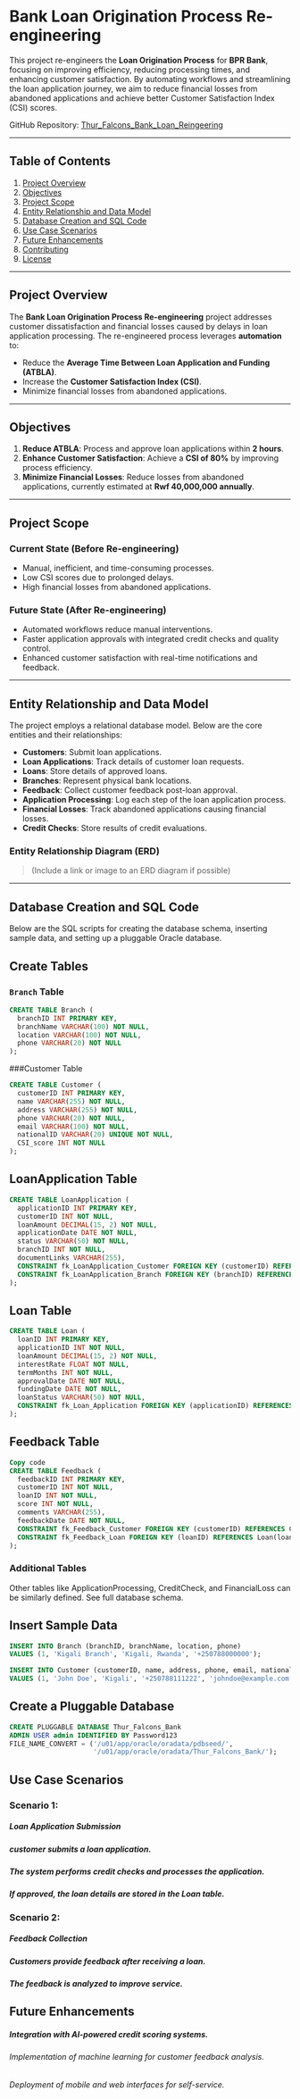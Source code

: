 # Bank Loan Origination Process Re-engineering

This project re-engineers the **Loan Origination Process** for **BPR Bank**, focusing on improving efficiency, reducing processing times, and enhancing customer satisfaction. By automating workflows and streamlining the loan application journey, we aim to reduce financial losses from abandoned applications and achieve better Customer Satisfaction Index (CSI) scores.

GitHub Repository: [Thur_Falcons_Bank_Loan_Reingeering](https://github.com/PLSQL-Capstone-Projects-AUCA-2024/Thur_Falcons_Bank_Loan_Reingeering)

---

## Table of Contents
1. [Project Overview](#project-overview)
2. [Objectives](#objectives)
3. [Project Scope](#project-scope)
4. [Entity Relationship and Data Model](#entity-relationship-and-data-model)
5. [Database Creation and SQL Code](#database-creation-and-sql-code)
6. [Use Case Scenarios](#use-case-scenarios)
7. [Future Enhancements](#future-enhancements)
8. [Contributing](#contributing)
9. [License](#license)

---

## Project Overview

The **Bank Loan Origination Process Re-engineering** project addresses customer dissatisfaction and financial losses caused by delays in loan application processing. The re-engineered process leverages **automation** to:
- Reduce the **Average Time Between Loan Application and Funding (ATBLA)**.
- Increase the **Customer Satisfaction Index (CSI)**.
- Minimize financial losses from abandoned applications.

---

## Objectives

1. **Reduce ATBLA**: Process and approve loan applications within **2 hours**.
2. **Enhance Customer Satisfaction**: Achieve a **CSI of 80%** by improving process efficiency.
3. **Minimize Financial Losses**: Reduce losses from abandoned applications, currently estimated at **Rwf 40,000,000 annually**.

---

## Project Scope

### Current State (Before Re-engineering)
- Manual, inefficient, and time-consuming processes.
- Low CSI scores due to prolonged delays.
- High financial losses from abandoned applications.

### Future State (After Re-engineering)
- Automated workflows reduce manual interventions.
- Faster application approvals with integrated credit checks and quality control.
- Enhanced customer satisfaction with real-time notifications and feedback.

---

## Entity Relationship and Data Model

The project employs a relational database model. Below are the core entities and their relationships:

- **Customers**: Submit loan applications.
- **Loan Applications**: Track details of customer loan requests.
- **Loans**: Store details of approved loans.
- **Branches**: Represent physical bank locations.
- **Feedback**: Collect customer feedback post-loan approval.
- **Application Processing**: Log each step of the loan application process.
- **Financial Losses**: Track abandoned applications causing financial losses.
- **Credit Checks**: Store results of credit evaluations.

### Entity Relationship Diagram (ERD)
> (Include a link or image to an ERD diagram if possible)

---

## Database Creation and SQL Code

Below are the SQL scripts for creating the database schema, inserting sample data, and setting up a pluggable Oracle database.

## Create Tables

### `Branch` Table
```sql
CREATE TABLE Branch (
  branchID INT PRIMARY KEY,
  branchName VARCHAR(100) NOT NULL,
  location VARCHAR(100) NOT NULL,
  phone VARCHAR(20) NOT NULL
);
```

###Customer Table

```sql
CREATE TABLE Customer (
  customerID INT PRIMARY KEY,
  name VARCHAR(255) NOT NULL,
  address VARCHAR(255) NOT NULL,
  phone VARCHAR(20) NOT NULL,
  email VARCHAR(100) NOT NULL,
  nationalID VARCHAR(20) UNIQUE NOT NULL,
  CSI_score INT NOT NULL
);
```
## LoanApplication Table

```sql
CREATE TABLE LoanApplication (
  applicationID INT PRIMARY KEY,
  customerID INT NOT NULL,
  loanAmount DECIMAL(15, 2) NOT NULL,
  applicationDate DATE NOT NULL,
  status VARCHAR(50) NOT NULL,
  branchID INT NOT NULL,
  documentLinks VARCHAR(255),
  CONSTRAINT fk_LoanApplication_Customer FOREIGN KEY (customerID) REFERENCES Customer(customerID),
  CONSTRAINT fk_LoanApplication_Branch FOREIGN KEY (branchID) REFERENCES Branch(branchID)
);
```
## Loan Table
```sql
CREATE TABLE Loan (
  loanID INT PRIMARY KEY,
  applicationID INT NOT NULL,
  loanAmount DECIMAL(15, 2) NOT NULL,
  interestRate FLOAT NOT NULL,
  termMonths INT NOT NULL,
  approvalDate DATE NOT NULL,
  fundingDate DATE NOT NULL,
  loanStatus VARCHAR(50) NOT NULL,
  CONSTRAINT fk_Loan_Application FOREIGN KEY (applicationID) REFERENCES LoanApplication(applicationID)
);
```
## Feedback Table
```sql
Copy code
CREATE TABLE Feedback (
  feedbackID INT PRIMARY KEY,
  customerID INT NOT NULL,
  loanID INT NOT NULL,
  score INT NOT NULL,
  comments VARCHAR(255),
  feedbackDate DATE NOT NULL,
  CONSTRAINT fk_Feedback_Customer FOREIGN KEY (customerID) REFERENCES Customer(customerID),
  CONSTRAINT fk_Feedback_Loan FOREIGN KEY (loanID) REFERENCES Loan(loanID)
);
```
### Additional Tables
Other tables like ApplicationProcessing, CreditCheck, and FinancialLoss can be similarly defined. See full database schema.

## Insert Sample Data
```sql
INSERT INTO Branch (branchID, branchName, location, phone)
VALUES (1, 'Kigali Branch', 'Kigali, Rwanda', '+250788000000');

INSERT INTO Customer (customerID, name, address, phone, email, nationalID, CSI_score)
VALUES (1, 'John Doe', 'Kigali', '+250788111222', 'johndoe@example.com', '119900123456789', 75);
```
## Create a Pluggable Database
```sql
CREATE PLUGGABLE DATABASE Thur_Falcons_Bank
ADMIN USER admin IDENTIFIED BY Password123
FILE_NAME_CONVERT = ('/u01/app/oracle/oradata/pdbseed/',
                     '/u01/app/oracle/oradata/Thur_Falcons_Bank/');
```
## Use Case Scenarios
### Scenario 1:
##### Loan Application Submission
##### customer submits a loan application.
##### The system performs credit checks and processes the application.
##### If approved, the loan details are stored in the Loan table.
### Scenario 2: 
##### Feedback Collection
##### Customers provide feedback after receiving a loan.
##### The feedback is analyzed to improve service.
## Future Enhancements
##### Integration with AI-powered credit scoring systems.
###### Implementation of machine learning for customer feedback analysis.
###### Deployment of mobile and web interfaces for self-service.
